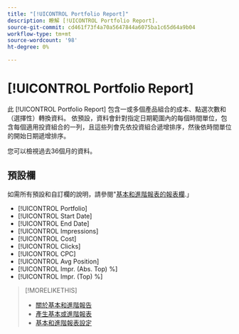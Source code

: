 ```yaml
---
title: "[!UICONTROL Portfolio Report]"
description: 瞭解 [!UICONTROL Portfolio Report].
source-git-commit: cd461f73f4a70a5647844a6075ba1c65d64a9b04
workflow-type: tm+mt
source-wordcount: '98'
ht-degree: 0%

---
```


# [!UICONTROL Portfolio Report]

此 [!UICONTROL Portfolio Report] 包含一或多個產品組合的成本、點選次數和（選擇性）轉換資料。 依預設，資料會針對指定日期範圍內的每個時間單位，包含每個適用投資組合的一列，且這些列會先依投資組合遞增排序，然後依時間單位的開始日期遞增排序。

您可以檢視過去36個月的資料。

## 預設欄

如需所有預設和自訂欄的說明，請參閱&quot;[基本和進階報表的報表欄](basic-advanced-report-columns.md).」

* [!UICONTROL Portfolio]
* [!UICONTROL Start Date]
* [!UICONTROL End Date]
* [!UICONTROL Impressions]
* [!UICONTROL Cost]
* [!UICONTROL Clicks]
* [!UICONTROL CPC]
* [!UICONTROL Avg Position]
* [!UICONTROL Impr. (Abs. Top) %]
* [!UICONTROL Impr. (Top) %]

>[!MORELIKETHIS]
>
>* [關於基本和進階報告](basic-advanced-report-about.md)
>* [產生基本或進階報表](basic-advanced-report-generate.md)
>* [基本和進階報表設定](basic-advanced-report-settings.md)

